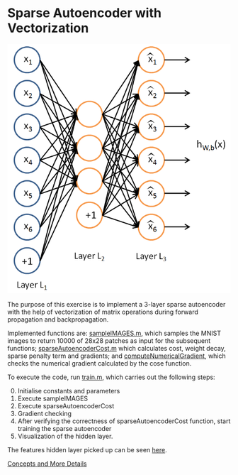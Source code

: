 # Sparse Autoencoder with Vectorization

![3-Layer Sparse Autoencoder](./sparseautoencoder.png)

The purpose of this exercise is to implement a 3-layer sparse autoencoder with the help of vectorization of matrix operations during forward propagation and backpropagation.

Implemented functions are: [sampleIMAGES.m](sampleIMAGES.m), which samples the MNIST images to return 10000 of 28x28 patches as input for the subsequent functions; [sparseAutoencoderCost.m](./sparseAutoencoderCost.m) which calculates cost, weight decay, sparse penalty term and gradients; and [computeNumericalGradient](./computeNumericalGradient.m), which checks the numerical gradient calculated by the cose function.

To execute the code, run [train.m](./train.m), which carries out the following steps:

0. Initialise constants and parameters
1. Execute sampleIMAGES
2. Execute sparseAutoencoderCost
3. Gradient checking
4. After verifying the correctness of sparseAutoencoderCost function, start training the sparse autoencoder
5. Visualization of the hidden layer.

The features hidden layer picked up can be seen [here](./weights.jpg).

[Concepts and More Details](http://ufldl.stanford.edu/tutorial/unsupervised/Autoencoders/)